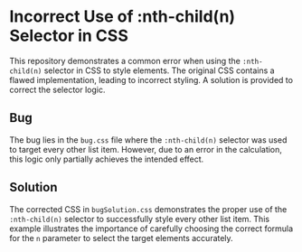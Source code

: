 # Incorrect Use of :nth-child(n) Selector in CSS
This repository demonstrates a common error when using the `:nth-child(n)` selector in CSS to style elements. The original CSS contains a flawed implementation, leading to incorrect styling. A solution is provided to correct the selector logic.

## Bug
The bug lies in the `bug.css` file where the `:nth-child(n)` selector was used to target every other list item. However, due to an error in the calculation, this logic only partially achieves the intended effect. 

## Solution
The corrected CSS in `bugSolution.css` demonstrates the proper use of the `:nth-child(n)` selector to successfully style every other list item. This example illustrates the importance of carefully choosing the correct formula for the `n` parameter to select the target elements accurately.

